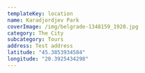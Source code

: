 ```yaml
---
templateKey: location
name: Karadjordjev Park
coverImage: /img/belgrade-1348159_1920.jpg
category: The City
subcategory: Tours
address: Test address
latitude: "45.3853934584"
longitude: "20.3925434298"
---
```

